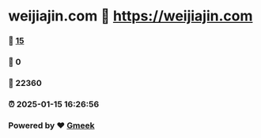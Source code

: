 # weijiajin.com :link: https://weijiajin.com 
### :page_facing_up: [15](https://weijiajin.com/tag.html) 
### :speech_balloon: 0 
### :hibiscus: 22360 
### :alarm_clock: 2025-01-15 16:26:56 
### Powered by :heart: [Gmeek](https://github.com/Meekdai/Gmeek)
